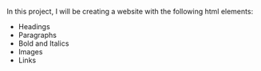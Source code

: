 In this project, I will be creating a website with the following html elements:
- Headings
- Paragraphs
- Bold and Italics
- Images
- Links